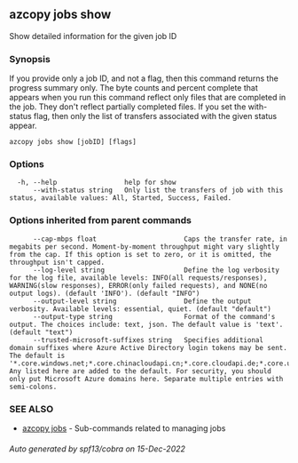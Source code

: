 ## azcopy jobs show

Show detailed information for the given job ID

### Synopsis


If you provide only a job ID, and not a flag, then this command returns the progress summary only.
The byte counts and percent complete that appears when you run this command reflect only files that are completed in the job. They don't reflect partially completed files.
If you set the with-status flag, then only the list of transfers associated with the given status appear.

```
azcopy jobs show [jobID] [flags]
```

### Options

```
  -h, --help                 help for show
      --with-status string   Only list the transfers of job with this status, available values: All, Started, Success, Failed.
```

### Options inherited from parent commands

```
      --cap-mbps float                      Caps the transfer rate, in megabits per second. Moment-by-moment throughput might vary slightly from the cap. If this option is set to zero, or it is omitted, the throughput isn't capped.
      --log-level string                    Define the log verbosity for the log file, available levels: INFO(all requests/responses), WARNING(slow responses), ERROR(only failed requests), and NONE(no output logs). (default 'INFO'). (default "INFO")
      --output-level string                 Define the output verbosity. Available levels: essential, quiet. (default "default")
      --output-type string                  Format of the command's output. The choices include: text, json. The default value is 'text'. (default "text")
      --trusted-microsoft-suffixes string   Specifies additional domain suffixes where Azure Active Directory login tokens may be sent.  The default is '*.core.windows.net;*.core.chinacloudapi.cn;*.core.cloudapi.de;*.core.usgovcloudapi.net;*.storage.azure.net'. Any listed here are added to the default. For security, you should only put Microsoft Azure domains here. Separate multiple entries with semi-colons.
```

### SEE ALSO

* [azcopy jobs](azcopy_jobs.md)	 - Sub-commands related to managing jobs

###### Auto generated by spf13/cobra on 15-Dec-2022
